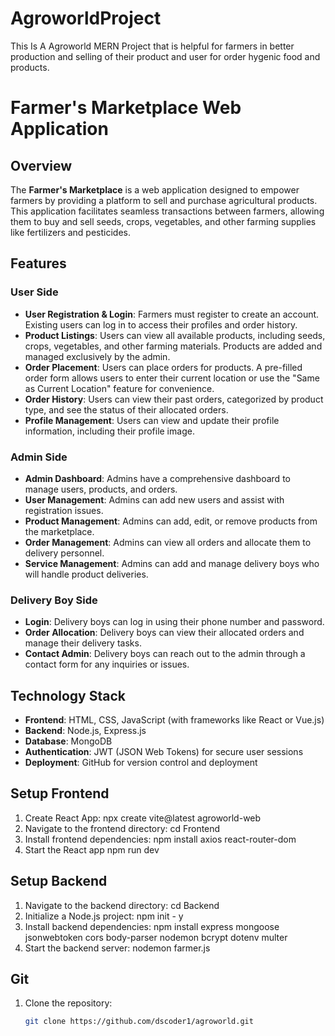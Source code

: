# AgroworldProject
 This Is A Agroworld MERN Project that is helpful for farmers in better production and selling of their product and user for order hygenic food and products.
# Farmer's Marketplace Web Application

## Overview

The **Farmer's Marketplace** is a web application designed to empower farmers by providing a platform to sell and purchase agricultural products. This application facilitates seamless transactions between farmers, allowing them to buy and sell seeds, crops, vegetables, and other farming supplies like fertilizers and pesticides.

## Features

### User Side
- **User  Registration & Login**: Farmers must register to create an account. Existing users can log in to access their profiles and order history.
- **Product Listings**: Users can view all available products, including seeds, crops, vegetables, and other farming materials. Products are added and managed exclusively by the admin.
- **Order Placement**: Users can place orders for products. A pre-filled order form allows users to enter their current location or use the "Same as Current Location" feature for convenience.
- **Order History**: Users can view their past orders, categorized by product type, and see the status of their allocated orders.
- **Profile Management**: Users can view and update their profile information, including their profile image.

### Admin Side
- **Admin Dashboard**: Admins have a comprehensive dashboard to manage users, products, and orders.
- **User  Management**: Admins can add new users and assist with registration issues.
- **Product Management**: Admins can add, edit, or remove products from the marketplace.
- **Order Management**: Admins can view all orders and allocate them to delivery personnel.
- **Service Management**: Admins can add and manage delivery boys who will handle product deliveries.

### Delivery Boy Side
- **Login**: Delivery boys can log in using their phone number and password.
- **Order Allocation**: Delivery boys can view their allocated orders and manage their delivery tasks.
- **Contact Admin**: Delivery boys can reach out to the admin through a contact form for any inquiries or issues.

## Technology Stack
- **Frontend**: HTML, CSS, JavaScript (with frameworks like React or Vue.js)
- **Backend**: Node.js, Express.js
- **Database**: MongoDB
- **Authentication**: JWT (JSON Web Tokens) for secure user sessions
- **Deployment**: GitHub for version control and deployment

## Setup Frontend
1. Create React App:
   npx create vite@latest agroworld-web
2. Navigate to the frontend directory:
   cd Frontend
3. Install frontend dependencies:
   npm install axios react-router-dom
4. Start the React app
   npm run dev

## Setup Backend
1. Navigate to the backend directory:
   cd Backend
2. Initialize a Node.js project:
   npm init - y
3. Install backend dependencies:
   npm install express mongoose jsonwebtoken cors body-parser nodemon bcrypt dotenv multer
4. Start the backend server:
   nodemon farmer.js 

## Git
1. Clone the repository:
   ```bash
   git clone https://github.com/dscoder1/agroworld.git
   
